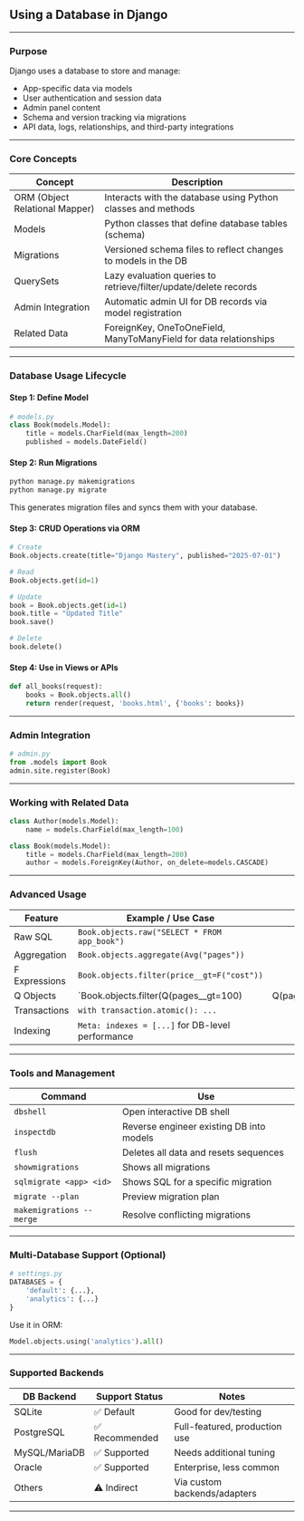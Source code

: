 ## Using a Database in Django

---

### Purpose

Django uses a database to store and manage:

* App-specific data via models
* User authentication and session data
* Admin panel content
* Schema and version tracking via migrations
* API data, logs, relationships, and third-party integrations

---

### Core Concepts

| Concept                        | Description                                                       |
| ------------------------------ | ----------------------------------------------------------------- |
| ORM (Object Relational Mapper) | Interacts with the database using Python classes and methods      |
| Models                         | Python classes that define database tables (schema)               |
| Migrations                     | Versioned schema files to reflect changes to models in the DB     |
| QuerySets                      | Lazy evaluation queries to retrieve/filter/update/delete records  |
| Admin Integration              | Automatic admin UI for DB records via model registration          |
| Related Data                   | ForeignKey, OneToOneField, ManyToManyField for data relationships |

---

### Database Usage Lifecycle

#### Step 1: Define Model

```python
# models.py
class Book(models.Model):
    title = models.CharField(max_length=200)
    published = models.DateField()
```

#### Step 2: Run Migrations

```bash
python manage.py makemigrations
python manage.py migrate
```

This generates migration files and syncs them with your database.

#### Step 3: CRUD Operations via ORM

```python
# Create
Book.objects.create(title="Django Mastery", published="2025-07-01")

# Read
Book.objects.get(id=1)

# Update
book = Book.objects.get(id=1)
book.title = "Updated Title"
book.save()

# Delete
book.delete()
```

#### Step 4: Use in Views or APIs

```python
def all_books(request):
    books = Book.objects.all()
    return render(request, 'books.html', {'books': books})
```

---

### Admin Integration

```python
# admin.py
from .models import Book
admin.site.register(Book)
```

---

### Working with Related Data

```python
class Author(models.Model):
    name = models.CharField(max_length=100)

class Book(models.Model):
    title = models.CharField(max_length=200)
    author = models.ForeignKey(Author, on_delete=models.CASCADE)
```

---

### Advanced Usage

| Feature       | Example / Use Case                               |                      |
| ------------- | ------------------------------------------------ | -------------------- |
| Raw SQL       | `Book.objects.raw("SELECT * FROM app_book")`     |                      |
| Aggregation   | `Book.objects.aggregate(Avg("pages"))`           |                      |
| F Expressions | `Book.objects.filter(price__gt=F("cost"))`       |                      |
| Q Objects     | \`Book.objects.filter(Q(pages\_\_gt=100)         | Q(pages\_\_lt=20))\` |
| Transactions  | `with transaction.atomic(): ...`                 |                      |
| Indexing      | `Meta: indexes = [...]` for DB-level performance |                      |

---

### Tools and Management

| Command                  | Use                                      |
| ------------------------ | ---------------------------------------- |
| `dbshell`                | Open interactive DB shell                |
| `inspectdb`              | Reverse engineer existing DB into models |
| `flush`                  | Deletes all data and resets sequences    |
| `showmigrations`         | Shows all migrations                     |
| `sqlmigrate <app> <id>`  | Shows SQL for a specific migration       |
| `migrate --plan`         | Preview migration plan                   |
| `makemigrations --merge` | Resolve conflicting migrations           |

---

### Multi-Database Support (Optional)

```python
# settings.py
DATABASES = {
    'default': {...},
    'analytics': {...}
}
```

Use it in ORM:

```python
Model.objects.using('analytics').all()
```

---

### Supported Backends

| DB Backend    | Support Status | Notes                         |
| ------------- | -------------- | ----------------------------- |
| SQLite        | ✅ Default      | Good for dev/testing          |
| PostgreSQL    | ✅ Recommended  | Full-featured, production use |
| MySQL/MariaDB | ✅ Supported    | Needs additional tuning       |
| Oracle        | ✅ Supported    | Enterprise, less common       |
| Others        | ⚠️ Indirect    | Via custom backends/adapters  |

---
